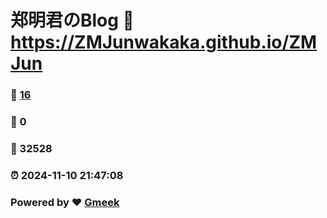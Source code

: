 # 郑明君のBlog :link: https://ZMJunwakaka.github.io/ZMJun 
### :page_facing_up: [16](https://ZMJunwakaka.github.io/ZMJun/tag.html) 
### :speech_balloon: 0 
### :hibiscus: 32528 
### :alarm_clock: 2024-11-10 21:47:08 
### Powered by :heart: [Gmeek](https://github.com/Meekdai/Gmeek)
